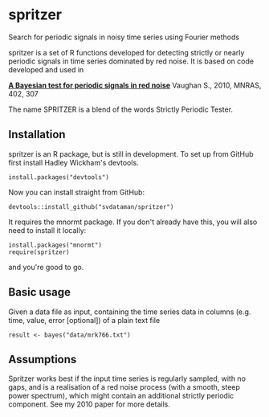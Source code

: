 # spritzer
Search for periodic signals in noisy time series using Fourier methods

spritzer is a set of R functions developed for detecting strictly or nearly periodic signals in time series dominated by red noise. It is based on code developed and used in

**[A Bayesian test for periodic signals in red noise](http://adsabs.harvard.edu/abs/2009arXiv0910.2706V)** 
Vaughan S., 2010, MNRAS, 402, 307

The name SPRITZER is a blend of the words Strictly Periodic Tester.

## Installation

spritzer is an R package, but is still in development. To set up from GitHub first install Hadley Wickham's devtools.
```
install.packages("devtools")
```
Now you can install straight from GitHub:
```
devtools::install_github("svdataman/spritzer")
```
It requires the mnormt package. If you don't already have this, you will also need to install it locally:
```
install.packages("mnormt")
require(spritzer)
```
and you're good to go.

## Basic usage

Given a data file as input, containing the time series data in columns (e.g. time, value, error [optional]) of a plain text file

```
result <- bayes("data/mrk766.txt")
```

## Assumptions

Spritzer works best if the input time series is regularly sampled, with no gaps, and is a realisation of a red noise process (with a smooth, steep power spectrum), which might contain an additional strictly periodic component. See my 2010 paper for more details.
